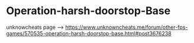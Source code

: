 # Operation-harsh-doorstop-Base
unknowcheats page --> https://www.unknowncheats.me/forum/other-fps-games/570535-operation-harsh-doorstop-base.html#post3676238
